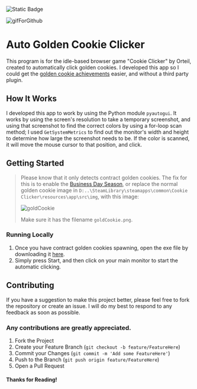 ![Static Badge](https://img.shields.io/badge/Python-4584b6?style=flat-square&logo=python&logoColor=FFFFFF)

![gifForGithub](https://github.com/user-attachments/assets/7e1a3904-48f3-4c2e-982b-db0d0de09b4e)
# Auto Golden Cookie Clicker 

This program is for the idle-based browser game "Cookie Clicker" by Orteil, created to automatically click golden cookies. I developed this app so I could get the [golden cookie achievements](https://cookieclicker.fandom.com/wiki/Golden_Cookie_Achievements) easier, and without a third party plugin. 

## How It Works
I developed this app to work by using the Python module ```pyautogui```. It works by using the screen's resolution to take a temporary screenshot, and using that screenshot to find the correct colors by using a for-loop scan method; I used ```GetSystemMetrics``` to find out the monitor's width and height to determine how large the screenshot needs to be. If the color is scanned, it will move the mouse cursor to that position, and click. 

## Getting Started
> Please know that it only detects contract golden cookies. The fix for this is to enable the [Business Day Season](https://cookieclicker.fandom.com/wiki/Business_Day_season), or replace the normal golden cookie image in ```D:..\SteamLibrary\steamapps\common\Cookie Clicker\resources\app\src\img```, with this image:
>
> ![goldCookie](https://github.com/user-attachments/assets/95405c2f-6ed7-445d-b1a5-cda597abcdfc)
>
> Make sure it has the filename ```goldCookie.png```.

### Running Locally
1.  Once you have contract golden cookies spawning, open the exe file by downloading it [here](https://github.com/EvasiveAce/AutoGoldenCookieClicker/releases/tag/1.0).
2.  Simply press Start, and then click on your main monitor to start the automatic clicking.

## Contributing
If you have a suggestion to make this project better, please feel free to fork the repository or create an issue. I will do my best to respond to any feedback as soon as possible.

### Any contributions are greatly appreciated.

1. Fork the Project
2. Create your Feature Branch (`git checkout -b feature/FeatureHere`)
3. Commit your Changes (`git commit -m 'Add some FeatureHere'`)
4. Push to the Branch (`git push origin feature/FeatureHere`)
5. Open a Pull Request 

#### Thanks for Reading!
